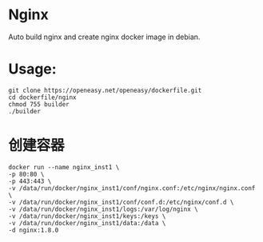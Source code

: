 Nginx
==========

Auto build nginx and create nginx docker image in debian.

# Usage:
```shell
git clone https://openeasy.net/openeasy/dockerfile.git
cd dockerfile/nginx
chmod 755 builder
./builder
```

# 创建容器
```shell
docker run --name nginx_inst1 \
-p 80:80 \
-p 443:443 \
-v /data/run/docker/nginx_inst1/conf/nginx.conf:/etc/nginx/nginx.conf \
-v /data/run/docker/nginx_inst1/conf/conf.d:/etc/nginx/conf.d \
-v /data/run/docker/nginx_inst1/logs:/var/log/nginx \
-v /data/run/docker/nginx_inst1/keys:/keys \
-v /data/run/docker/nginx_inst1/data:/data \
-d nginx:1.8.0
```
